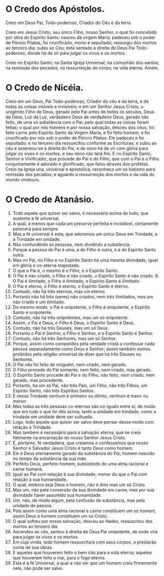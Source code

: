 # O Credo dos Apóstolos.

Creio em Deus Pai, Todo-poderoso, Criador do Céu e da terra.

Creio em Jesus Cristo, seu único Filho, nosso Senhor, o qual foi concebido por obra do Espírito Santo; nasceu da virgem Maria; padeceu sob o poder de Pôncio Pilatos, foi crucificado, morto e sepultado; ressurgiu dos mortos ao terceiro dia; subiu ao Céu; está sentado à direita de Deus Pai Todo-poderoso, donde há de vir para julgar os vivos e os mortos.

Creio no Espírito Santo; na Santa Igreja Universal; na comunhão dos santos; na remissão dos pecados; na ressurreição do corpo; na vida eterna. Amém.


# O Credo de Nicéia.

Creio em um Deus, Pai Todo-poderoso, Criador do céu e da terra, e de todas as coisas visíveis e invisíveis; e em um Senhor Jesus Cristo, o unigênito Filho de Deus, gerado pelo Pai antes de todos os séculos, Deus de Deus, Luz da Luz, verdadeiro Deus de verdadeiro Deus, gerado não feito, de uma só substância com o Pai; pelo qual todas as coisas foram feitas; o qual por nós homens e por nossa salvação, desceu dos céus, foi feito carne pelo Espírito Santo da Virgem Maria, e foi feito homem; e foi crucificado por nós sob o poder de Pôncio Pilatos. Ele padeceu e foi sepultado; e no terceiro dia ressuscitou conforme as Escrituras; e subiu ao céu e assentou-se à direita do Pai, e de novo há de vir com glória para julgar os vivos e os mortos, e seu reino não terá fim. E no Espírito Santo, Senhor e Vivificador, que procede do Pai e do Filho, que com o Pai e o Filho conjuntamente é adorado e glorificado, que falou através dos profetas. Creio na Igreja una, universal e apostólica, reconheço um só batismo para remissão dos pecados; e aguardo a ressurreição dos mortos e da vida do mundo vindouro.

# O Credo de Atanásio.

1. Todo aquele que quiser ser salvo, é necessário acima de tudo, que sustente a fé universal. 
2. A qual, a menos que cada um preserve perfeita e inviolável, certamente perecerá para sempre. 
3. Mas a fé universal é esta, que adoremos um único Deus em Trindade, e a Trindade em unidade. 
4. Não confundindo as pessoas, nem dividindo a substância. 
5. Porque a pessoa do Pai é uma, a do Filho é outra, e a do Espírito Santo outra. 
6. Mas no Pai, no Filho e no Espírito Santo há uma mesma divindade, igual em glória e co-eterna majestade. 
7. O que o Pai é, o mesmo é o Filho, e o Espírito Santo. 
8. O Pai é não criado, o Filho é não criado, o Espírito Santo é não criado. 9. O Pai é ilimitado, o Filho é ilimitado, o Espírito Santo é ilimitado. 
10. O Pai é eterno, o Filho é eterno, o Espírito Santo é eterno. 
11. Contudo, não há três eternos, mas um eterno. 
12. Portanto não há três (seres) não criados, nem três ilimitados, mas um não criado e um ilimitado. 
13. Do mesmo modo, o Pai é onipotente, o Filho é onipotente, o Espírito Santo é onipotente. 
14. Contudo, não há três onipotentes, mas um só onipotente. 
15. Assim, o Pai é Deus, o Filho é Deus, o Espírito Santo é Deus. 
16. Contudo, não há três Deuses, mas um só Deus. 
17. Portanto o Pai é Senhor, o Filho é Senhor, e o Espírito Santo é Senhor. 
18. Contudo, não há três Senhores, mas um só Senhor. 
19. Porque, assim como compelidos pela verdade cristã a confessar cada pessoa separadamente como Deus e Senhor; assim também somos proibidos pela religião universal de dizer que há três Deuses ou Senhores. 
20. O Pai não foi feito de ninguém, nem criado, nem gerado. 
21. O Filho procede do Pai somente, nem feito, nem criado, mas gerado. 
22. O Espírito Santo procede do Pai e do Filho, não feito, nem criado, nem gerado, mas procedente. 
23. Portanto, há um só Pai, não três Pais, um Filho, não três Filhos, um Espírito Santo, não três Espíritos Santos. 
24. E nessa Trindade nenhum é primeiro ou último, nenhum é maior ou menor. 
25. Mas todas as três pessoas co-eternas são co-iguais entre si; de modo que em tudo o que foi dito acima, tanto a unidade em trindade, como a trindade em unidade deve ser cultuada. 
26. Logo, todo aquele que quiser ser salvo deve pensar desse modo com relação à Trindade. 
27. Mas também é necessário para a salvação eterna, que se creia fielmente na encarnação do nosso Senhor Jesus Cristo. 
28. É, portanto, fé verdadeira, que creiamos e confessemos que nosso Senhor e Salvador Jesus Cristo é tanto Deus como homem. 
29. Ele é Deus eternamente gerado da substância do Pai; homem nascido no tempo da substância da sua mãe. 
30. Perfeito Deus, perfeito homem, subsistindo de uma alma racional e carne humana. 
31. Igual ao Pai com relação à sua divindade, menor do que o Pai com relação à sua humanidade. 
32. O qual, embora seja Deus e homem, não é dois mas um só Cristo. 
33. Mas um, não pela conversão da sua divindade em carne, mas por sua divindade haver assumido sua humanidade. 
34. Um, não, de modo algum, pela confusão de substância, mas pela unidade de pessoa. 
35. Pois assim como uma alma racional e carne constituem um só homem, assim Deus e homem constituem um só Cristo. 
36. O qual sofreu por nossa salvação, desceu ao Hades, ressuscitou dos mortos ao terceiro dia. 
37. Ascendeu ao céu, sentou à direita de Deus Pai onipotente, de onde virá para julgar os vivos e os mortos. 
38. Em cuja vinda, todo homem ressuscitará com seus corpos, e prestarão conta de sua obras. 
39. E aqueles que houverem feito o bem irão para a vida eterna; aqueles que houverem feito o mal, para o fogo eterno. 
40. Esta é a fé Universal, a qual a não ser que um homem creia firmemente nela, não pode ser salvo.